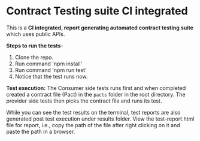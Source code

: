 # Contract Testing suite CI integrated
This is a **CI integrated, report generating automated contract testing suite** which uses public APIs.

**Steps to run the tests**-
1. Clone the repo.
2. Run command 'npm install'
3. Run command 'npm run test'
4. Notice that the test runs now.

**Test execution:**
The Consumer side tests runs first and when completed created a contract file (Pact) in the `pacts` folder in the root directory.
The provider side tests then picks the contract file and runs its test.

While you can see the test results on the terminal, test reports are also generated post test execution under results folder. 
View the test-report.html file for report, i.e., copy the path of the file after right clicking on it and paste the path in a browser.
